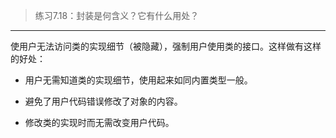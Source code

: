 > 练习7.18：封装是何含义？它有什么用处？

---

使用户无法访问类的实现细节（被隐藏），强制用户使用类的接口。这样做有这样的好处：

- 用户无需知道类的实现细节，使用起来如同内置类型一般。

- 避免了用户代码错误修改了对象的内容。

- 修改类的实现时而无需改变用户代码。
